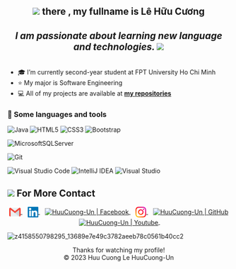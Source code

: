 

## <div align="center"><img src="https://raw.githubusercontent.com/nixin72/nixin72/master/wave.gif" width="5%"/> there , my fullname is Lê Hữu Cương <h5> I am passionate about learning new language and technologies. <img src="https://media.giphy.com/media/xBeM3b0G6brQCbR6RB/giphy.gif"  width="3%"></h5></div>



- :mortar_board: I’m currently second-year student at FPT University Ho Chi Minh
- :star: My major is Software Engineering
- 💻 All of my projects are available at [**my repositories**](https://github.com/HuuCuong-Un?tab=repositories)


  



###  :notebook: Some languages and tools 

![Java](https://img.shields.io/badge/java-%23ED8B00.svg?style=for-the-badge&logo=java&logoColor=white)
![HTML5](https://img.shields.io/badge/html5-%23E34F26.svg?style=for-the-badge&logo=html5&logoColor=white)
![CSS3](https://img.shields.io/badge/css3-%231572B6.svg?style=for-the-badge&logo=css3&logoColor=white)
![Bootstrap](https://img.shields.io/badge/bootstrap-%23563D7C.svg?style=for-the-badge&logo=bootstrap&logoColor=white)

![MicrosoftSQLServer](https://img.shields.io/badge/Microsoft%20SQL%20Sever-CC2927?style=for-the-badge&logo=microsoft%20sql%20server&logoColor=white)

![Git](https://img.shields.io/badge/git-%23F05033.svg?style=for-the-badge&logo=git&logoColor=white) 


![Visual Studio Code](https://img.shields.io/badge/Visual%20Studio%20Code-0078d7.svg?style=for-the-badge&logo=visual-studio-code&logoColor=white) 
![IntelliJ IDEA](https://img.shields.io/badge/IntelliJIDEA-000000.svg?style=for-the-badge&logo=intellij-idea&logoColor=white)
![Visual Studio](https://img.shields.io/badge/Visual%20Studio-5C2D91.svg?style=for-the-badge&logo=visual-studio&logoColor=white) 


## <img src='https://raw.githubusercontent.com/ShahriarShafin/ShahriarShafin/main/Assets/handshake.gif' width="5%"> For More Contact

<p align="center">
  <a href="mailto:lehuucuong270603@gmail.com" >
    <img align="center" alt="HuuCuong-Un | Gmail" width="26px" src="https://github.com/SatYu26/SatYu26/blob/master/Assets/Gmail.svg" />
  </a> &nbsp;&nbsp;
  
  <a href="https://www.linkedin.com/in/c%C6%B0%C6%A1ng-l%C3%AA-371779218/">
    <img align="center" alt="HuuCuong-Un | Linkedin" width="24px" src="https://github.com/SatYu26/SatYu26/blob/master/Assets/Linkedin.svg" />
  </a> &nbsp;&nbsp;
  
  <a href="https://www.facebook.com/profile.php?id=100043342995315" target="_blank">
      <img align="center" alt="HuuCuong-Un | Facebook" width="24px" src="https://upload.wikimedia.org/wikipedia/en/thumb/0/04/Facebook_f_logo_%282021%29.svg/100px-Facebook_f_logo_%282021%29.svg.png" />
  </a> &nbsp;&nbsp;
  
  <a href="https://www.instagram.com/cuongsiuunhan/" target="_blank">
    <img align="center" alt="HuuCuong-Un | Instagram" width="24px" src="https://github.com/SatYu26/SatYu26/blob/master/Assets/Instagram.svg" />
  </a> &nbsp;&nbsp;
  
  <a href="https://github.com/HuuCuong-Un" target="_blank">
    <img align="center" alt="HuuCuong-Un | GitHub" width="26px" src="https://upload.wikimedia.org/wikipedia/commons/thumb/a/ae/Github-desktop-logo-symbol.svg/1024px-Github-desktop-logo-symbol.svg.png" />
  </a> &nbsp;&nbsp;
  
  <a href="https://www.youtube.com/channel/UC7uz-Ctf31f1QWZrNl0c56Q" target="_blank">
    <img align="center" alt="HuuCuong-Un | Youtube" width="32px" src="https://icon-library.com/images/youtube-video-icon-png/youtube-video-icon-png-29.jpg" />
  </a> &nbsp;&nbsp;
<p> 

![z4158550798295_13689e7e49c3782aeeb78c0561b40cc2](https://user-images.githubusercontent.com/80157349/222977873-b61726af-d224-4b9a-a47a-1970c082a277.gif)

<div align="center">
   Thanks for watching my profile!  <br/>
  &copy; 2023 Huu Cuong Le HuuCuong-Un
</div>

<!--
**HuuCuong-Un/HuuCuong-Un** is a ✨ _special_ ✨ repository because its `README.md` (this file) appears on your GitHub profile.

Here are some ideas to get you started:

- 🔭 I’m currently working on ...
- 🌱 I’m currently learning ...
- 👯 I’m looking to collaborate on ...
- 🤔 I’m looking for help with ...
- 💬 Ask me about ...
- 📫 How to reach me: ...
- 😄 Pronouns: ...
- ⚡ Fun fact: ...
-->
